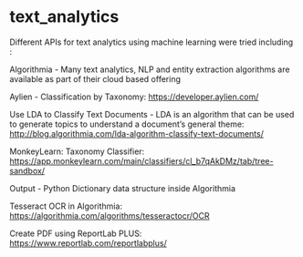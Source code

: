 # text_analytics



Different APIs for text analytics using machine learning were tried including :

Algorithmia - Many text analytics, NLP and entity extraction algorithms are available as part of their cloud based offering

Aylien - Classification by Taxonomy: https://developer.aylien.com/

Use LDA to Classify Text Documents - LDA is an algorithm that can be used to generate topics to understand a document’s general theme: http://blog.algorithmia.com/lda-algorithm-classify-text-documents/

MonkeyLearn: Taxonomy Classifier: https://app.monkeylearn.com/main/classifiers/cl_b7qAkDMz/tab/tree-sandbox/

Output - Python Dictionary data structure inside Algorithmia

Tesseract OCR in Algorithmia: 
https://algorithmia.com/algorithms/tesseractocr/OCR

Create PDF using ReportLab PLUS: https://www.reportlab.com/reportlabplus/


